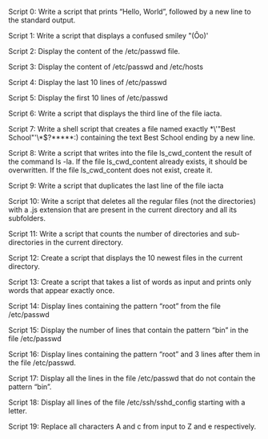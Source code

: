 Script 0: Write a script that prints “Hello, World”, followed by a new line to the standard output.

Script 1: Write a script that displays a confused smiley "(Ôo)'

Script 2: Display the content of the /etc/passwd file.

Script 3: Display the content of /etc/passwd and /etc/hosts

Script 4: Display the last 10 lines of /etc/passwd

Script 5: Display the first 10 lines of /etc/passwd

Script 6: Write a script that displays the third line of the file iacta.

Script 7: Write a shell script that creates a file named exactly \*\\'"Best School"\'\\*$\?\*\*\*\*\*:) containing the text Best School ending by a new line.

Script 8: Write a script that writes into the file ls_cwd_content the result of the command ls -la. If the file ls_cwd_content already exists, it should be overwritten. If the file ls_cwd_content does not exist, create it.

Script 9: Write a script that duplicates the last line of the file iacta

Script 10: Write a script that deletes all the regular files (not the directories) with a .js extension that are present in the current directory and all its subfolders.

Script 11: Write a script that counts the number of directories and sub-directories in the current directory.

Script 12: Create a script that displays the 10 newest files in the current directory.

Script 13: Create a script that takes a list of words as input and prints only words that appear exactly once.

Script 14: Display lines containing the pattern “root” from the file /etc/passwd

Script 15: Display the number of lines that contain the pattern “bin” in the file /etc/passwd

Script 16: Display lines containing the pattern “root” and 3 lines after them in the file /etc/passwd.

Script 17: Display all the lines in the file /etc/passwd that do not contain the pattern “bin”.

Script 18: Display all lines of the file /etc/ssh/sshd_config starting with a letter.

Script 19: Replace all characters A and c from input to Z and e respectively.
